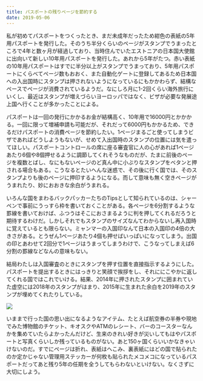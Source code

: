 ```yaml
---
title: パスポートの残りページを節約する
date: 2019-05-06
---
```


私が初めてパスポートをつくったとき、まだ未成年だったため紺色の表紙の5年用パスポートを発行した。そのうち半分くらいのページがスタンプでうまったところで4年と数ヶ月が経過しており、当時住んでいたエストニアの日本国大使館に出向いて新しい10年用パスポートを発行した。あれから5年がたつ。赤い表紙の10年用パスポートはすでに半分以上がスタンプでうまっており、5年用パスポートにくらべてページ数もおおく、また自動化ゲートに登録してあるため日本国への入出国時にスタンプは押されないようになっているにもかかわらず、結構なペースでページが消費されているようだ。なにしろ月に1-2回くらい海外旅行にいくし、最近はスタンプが増えづらいヨーロッパではなく、ビザが必要な発展途上国へ行くことが多かったことによる。

パスポートは一回の発行にかかるお金が結構高く、10年用で16000円とかかかる。一回に限って増補申請も可能だが、それだって6000円もかかるため、できるだけパスポートの消費ページを節約したい。1ページまるごと使ってしまうビザであればどうしようもないが、せめて入出国時のスタンプの位置には気を遣ってほしい。パスポートコントロールの席に座る審査官に人の心があれば1ページあたり6個や8個押せるように調節してくれそうなものだが、たまに前後のページを複数とばし、なにもないページのど真ん中に小ぶりなスタンプをベタンと押される場合もある。こうなるとたいへんな迷惑で、その後に行く国では、そのスタンプよりも後のページに押印するようになる。而して意味も無く空きページがうまれたり、妙におおきな余白がうまれる。

いろんな国をまわるバックパッカーたちのTipsとして知られているのは、シャーペンで事前にうっすら枠を書いておくことがある。各ページを6分割するような罫線を書いておけば、ふつうはそこにおさまるように判を押してくれるだろうと期待するわけだ。しかしそれでもスタンプのサイズなんてわからないし再入国時に覚えているとも限らない。ミャンマーの入国印なんて日本の入国印の4倍の大きさがある。とうぜん1ページあたり4個も押せばいっぱいになってしまう。出国の印とあわせて2回分で1ページはうまってしまうわけで、こうなってしまえば6分割の罫線などなんの意味もない。

結局わたしは入国審査のときにスタンプを押す位置を直接指示するようにした。パスポートを提出するときにはっきりと笑顔で挨拶をし、それににこやかに返してくれる国ではこれでいける。結果、2014年に押されたスタンプに囲まれていた虚空には2018年のスタンプがはまり、2015年に生まれた余白を2019年のスタンプが埋めてくれたりしている。

![](https://img.xar.sh/i-pXj2Qj4-X2.jpg)

いままで行った国の思い出になるようなアイテム、たとえば航空券の半券や現地でみた博物館のチケット、キオスクやATMのレシート、バーのコースターなんかを集めていたらよかったんだけど、生来のきれい好きが災いしてもはやパスポートと写真くらいしか残っているものがない。あと150ヶ国くらいいかなきゃいけないのだ。すでにページは折れ、表紙はへこみ、裏表紙にはどの国で貼られたのか定かじゃない管理用ステッカーが何枚も貼られたメコメコになっているパスポートだってあと残り5年の任期を全うしてもらわないといけない。なくさずに大切にしよう。
